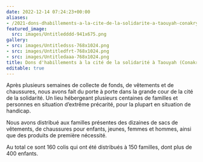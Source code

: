 ```yaml
---
date: 2022-12-14 07:24:23+00:00
aliases:
- /2021-dons-dhabillements-a-la-cite-de-la-solidarite-a-taouyah-conakry/
featured_image:
  src: images/Untitledddd-941x675.png
gallery:
- src: images/Untitledsss-768x1024.png
- src: images/Untitledfrt-768x1024.png
- src: images/Untitledaaa-768x1024.png
title: Dons d'habillements à la cité de la solidarité à Taouyah (Conakry)
editable: true
---
```

Après plusieurs semaines de collecte de fonds, de vêtements et de chaussures, nous avons fait du porte à porte dans la grande cour de la cité de la solidarité. Un lieu hébergeant plusieurs centaines de familles et personnes en situation d’extrême précarité, pour la plupart en situation de handicap.

Nous avons distribué aux familles présentes des dizaines de sacs de vêtements, de chaussures pour enfants, jeunes, femmes et hommes, ainsi que des produits de première nécessité.

Au total ce sont 160 colis qui ont été distribués à 150 familles, dont plus de 400 enfants.
